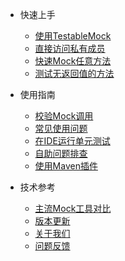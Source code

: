 - 快速上手
  - [使用TestableMock](zh-cn/doc/setup.md)
  - [直接访问私有成员](zh-cn/doc/private-accessor.md)
  - [快速Mock任意方法](zh-cn/doc/use-mock.md)
  - [测试无返回值的方法](zh-cn/doc/test-void-method.md)

- 使用指南
  - [校验Mock调用](zh-cn/doc/invoke-matcher.md)
  - [常见使用问题](zh-cn/doc/frequently-asked-questions.md)
  - [在IDE运行单元测试](zh-cn/doc/use-in-ide.md)
  - [自助问题排查](zh-cn/doc/troubleshooting.md)
  - [使用Maven插件](zh-cn/doc/use-maven-plugin.md)

- 技术参考
  - [主流Mock工具对比](zh-cn/doc/comparation.md)
  - [版本更新](zh-cn/doc/release-note.md)
  - [关于我们](zh-cn/doc/about-us.md)
  - [问题反馈](zh-cn/doc/feedback.md)
